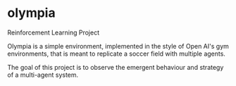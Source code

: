 # olympia
Reinforcement Learning Project

Olympia is a simple environment, implemented in the style of Open AI's gym environments, that is meant to replicate a soccer field with multiple agents.

The goal of this project is to observe the emergent behaviour and strategy of a multi-agent system.

